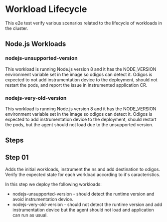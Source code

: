 # Workload Lifecycle

This e2e test verify various scenarios related to the lifecycle of workloads in the cluster.

## Node.js Workloads

### nodejs-unsupported-version

This workload is running Node.js version 8 and it has the NODE_VERSION environment variable set in the image so odigos can detect it.
Odigos is expected to not add instrumentation device to the deployment, should not restart the pods, and report the issue in instrumented application CR.

### nodejs-very-old-version

This workload is running Node.js version 8 and it has the NODE_VERSION environment variable set in the image so odigos can detect it.
Odigos is expected to add instrumentation device to the deployment, should restart the pods, but the agent should not load due to the unsupported version.

## Steps

## Step 01

Adds the initial workloads, instrument the ns and add destination to odigos.
Verify the expected state for each workload according to it's caracteristics.

In this step we deploy the following workloads:

- nodejs-unsupported-version - should detect the runtime version and avoid instrumentation device.
- nodejs-very-old-version - should not detect the runtime version and add instrumentation device but the agent should not load and application can run as usual.
